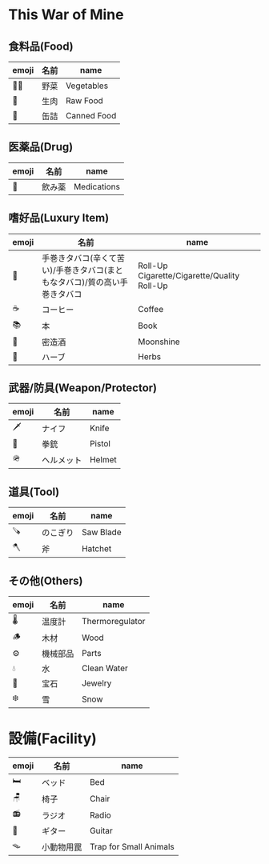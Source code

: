 # This War of Mine
## 食料品(Food)
|emoji|名前|name|
|--|--|--|
|🥕🍅|野菜|Vegetables|
|🍖|生肉|Raw Food|
|🥫|缶詰|Canned Food|

## 医薬品(Drug)
|emoji|名前|name|
|--|--|--|
|💊|飲み薬|Medications|

## 嗜好品(Luxury Item)
|emoji|名前|name|
|--|--|--|
|🚬|手巻きタバコ(辛くて苦い)/手巻きタバコ(まともなタバコ)/質の高い手巻きタバコ|Roll-Up Cigarette/Cigarette/Quality Roll-Up|
|☕️|コーヒー|Coffee|
|📚|本|Book|
|🍾|密造酒|Moonshine|
|🌿|ハーブ|Herbs|

## 武器/防具(Weapon/Protector)
|emoji|名前|name|
|--|--|--|
|🗡|ナイフ|Knife|
|🔫|拳銃|Pistol|
|🪖|ヘルメット|Helmet|

## 道具(Tool)
|emoji|名前|name|
|--|--|--|
|🪚|のこぎり|Saw Blade|
|🪓|斧|Hatchet|

## その他(Others)
|emoji|名前|name|
|--|--|--|
|🌡|温度計|Thermoregulator|
|🪵|木材|Wood|
|⚙️|機械部品|Parts|
|💧|水|Clean Water|
|💎|宝石|Jewelry|
|❄️|雪|Snow|

# 設備(Facility)
|emoji|名前|name|
|--|--|--|
|🛏|ベッド|Bed|
|🪑|椅子|Chair|
|📻|ラジオ|Radio|
|🎸|ギター|Guitar|
|🪤|小動物用罠|Trap for Small Animals|